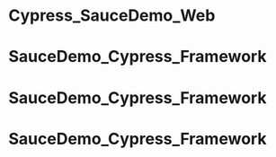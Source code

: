 # Cypress_SauceDemo_Web
# SauceDemo_Cypress_Framework
# SauceDemo_Cypress_Framework
# SauceDemo_Cypress_Framework
